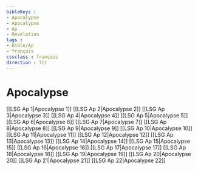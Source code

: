 ```yaml
---
bibleKeys : 
- Apocalypse
- Apocalypse
- Ap
- Revelation
tags : 
- Bible/Ap
- français
cssclass : français
direction : ltr
---
```


# Apocalypse

[[LSG Ap 1|Apocalypse 1]]
[[LSG Ap 2|Apocalypse 2]]
[[LSG Ap 3|Apocalypse 3]]
[[LSG Ap 4|Apocalypse 4]]
[[LSG Ap 5|Apocalypse 5]]
[[LSG Ap 6|Apocalypse 6]]
[[LSG Ap 7|Apocalypse 7]]
[[LSG Ap 8|Apocalypse 8]]
[[LSG Ap 9|Apocalypse 9]]
[[LSG Ap 10|Apocalypse 10]]
[[LSG Ap 11|Apocalypse 11]]
[[LSG Ap 12|Apocalypse 12]]
[[LSG Ap 13|Apocalypse 13]]
[[LSG Ap 14|Apocalypse 14]]
[[LSG Ap 15|Apocalypse 15]]
[[LSG Ap 16|Apocalypse 16]]
[[LSG Ap 17|Apocalypse 17]]
[[LSG Ap 18|Apocalypse 18]]
[[LSG Ap 19|Apocalypse 19]]
[[LSG Ap 20|Apocalypse 20]]
[[LSG Ap 21|Apocalypse 21]]
[[LSG Ap 22|Apocalypse 22]]
